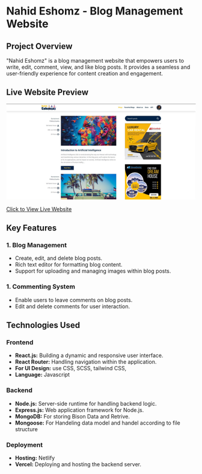 # Nahid Eshomz - Blog Management Website

## Project Overview

"Nahid Eshomz" is a blog management website that empowers users to write, edit, comment, view, and like blog posts. It provides a seamless and user-friendly experience for content creation and engagement.

## Live Website Preview

[![Project Screenshot](https://raw.githubusercontent.com/Nahid4306053/DoShomaz-client/main/public/web_preview.jpg)](https://doshomaz.netlify.app/)

[Click to View Live Website](https://doshomaz.netlify.app/)

## Key Features


### 1. Blog Management

- Create, edit, and delete blog posts.
- Rich text editor for formatting blog content.
- Support for uploading and managing images within blog posts.

### 1. Commenting System

- Enable users to leave comments on blog posts.
- Edit and delete comments for user interaction.


## Technologies Used

### Frontend

- **React.js:** Building a dynamic and responsive user interface.
- **React Router:** Handling navigation within the application.
- **For UI Design:** use CSS, SCSS, tailwind CSS,
- **Language:** Javascript

### Backend

- **Node.js:** Server-side runtime for handling backend logic.
- **Express.js:** Web application framework for Node.js.
- **MongoDB:** For storing Bison Data and Retrive.
- **Mongoose:** For Handeling data model and handel according to file structure 

### Deployment
- **Hosting:** Netlify
- **Vercel:** Deploying and hosting the backend server.
